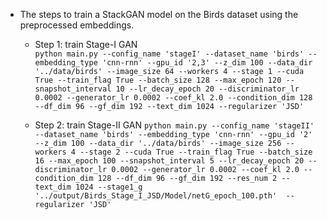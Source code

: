 - The steps to train a StackGAN model on the Birds dataset using the preprocessed embeddings.

  - Step 1: train Stage-I GAN  
  `python main.py --config_name 'stageI' --dataset_name 'birds' --embedding_type 'cnn-rnn' --gpu_id '2,3' --z_dim 100 --data_dir '../data/birds' --image_size 64 --workers 4 --stage 1 --cuda True --train_flag True --batch_size 128 --max_epoch 120 --snapshot_interval 10 --lr_decay_epoch 20 --discriminator_lr 0.0002 --generator_lr 0.0002 --coef_kl 2.0 --condition_dim 128 --df_dim 96 --gf_dim 192 --text_dim 1024 --regularizer 'JSD'`

  - Step 2: train Stage-II GAN 
  `python main.py --config_name 'stageII' --dataset_name 'birds' --embedding_type 'cnn-rnn' --gpu_id '2' --z_dim 100 --data_dir '../data/birds' --image_size 256 --workers 4 --stage 2 --cuda True --train_flag True --batch_size 16 --max_epoch 100 --snapshot_interval 5 --lr_decay_epoch 20 --discriminator_lr 0.0002 --generator_lr 0.0002 --coef_kl 2.0 --condition_dim 128 --df_dim 96 --gf_dim 192 --res_num 2 --text_dim 1024 --stage1_g '../output/Birds_Stage_I_JSD/Model/netG_epoch_100.pth'  --regularizer 'JSD'`